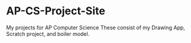 # AP-CS-Project-Site
My projects for AP Computer Science
These consist of my Drawing App, Scratch project, and boiler model.
